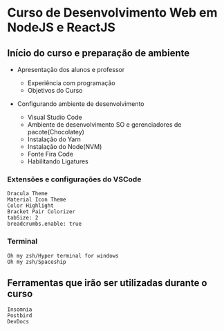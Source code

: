 # Curso de Desenvolvimento Web em NodeJS e ReactJS

## Início do curso e preparação de ambiente

- Apresentação dos alunos e professor

  - Experiência com programação
  - Objetivos do Curso

- Configurando ambiente de desenvolvimento
  - Visual Studio Code
  - Ambiente de desenvolvimento SO e gerenciadores de pacote(Chocolatey)
  - Instalação do Yarn
  - Instalação do Node(NVM)
  - Fonte Fira Code
  - Habilitando Ligatures

### Extensões e configurações do VSCode

    Dracula Theme
    Material Icon Theme
    Color Highlight
    Bracket Pair Colorizer
    tabSize: 2
    breadcrumbs.enable: true

### Terminal

    Oh my zsh/Hyper terminal for windows
    Oh my zsh/Spaceship

## Ferramentas que irão ser utilizadas durante o curso

    Insomnia
    Postbird
    DevDocs
